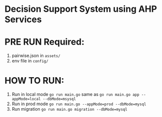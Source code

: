 # Decision Support System using AHP Services

# PRE RUN Required:
1. pairwise.json in `assets/`
2. env file in `config/`

# HOW TO RUN:
1. Run in local mode `go run main.go` same as `go run main.go app --appMode=local --dbMode=msysql`
2. Run in prod mode `go run main.go --appMode=prod --dbMode=mysql` 
3. Run migration `go run main.go migration --dbMode=mysql`


